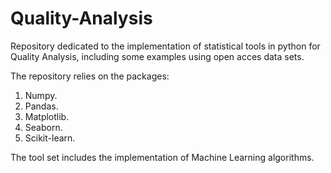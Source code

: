 # Quality-Analysis

Repository dedicated to the implementation of statistical tools in python for Quality Analysis, including some examples using open acces data sets.

The repository relies on the packages: 

 1) Numpy.
 2) Pandas.
 3) Matplotlib.
 4) Seaborn.
 5) Scikit-learn.

The tool set includes the implementation of Machine Learning algorithms. 

